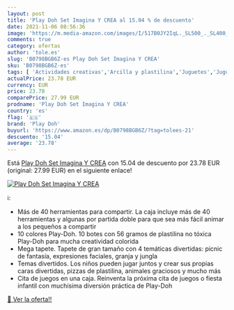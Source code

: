 ```yaml
---
layout: post
title: 'Play Doh Set Imagina Y CREA al 15.04 % de descuento'
date: 2021-11-06 08:56:36
image: 'https://m.media-amazon.com/images/I/517B0JY2IqL._SL500_._SL400_.jpg'
comments: true
category: ofertas
author: 'tole.es'
slug: 'B0798BGB6Z-es Play Doh Set Imagina Y CREA'
sku: 'B0798BGB6Z-es'
tags: [ 'Actividades creativas','Arcilla y plastilina','Juguetes','Juguetes y juegos','doh','play','play doh', ]
actualPrice: 23.78 EUR
currency: EUR
price: 23.78
comparePrice: 27.99 EUR
prodname: 'Play Doh Set Imagina Y CREA'
country: 'es'
flag: '🇪🇸'
brand: 'Play Doh'
buyurl: 'https://www.amazon.es/dp/B0798BGB6Z/?tag=tolees-21'
descuento: '15.04'
average: '23.78'
---
```


Está [Play Doh Set Imagina Y CREA](https://www.amazon.es/dp/B0798BGB6Z/?tag=tolees-21) con 15.04 de descuento por 23.78 EUR (original: 27.99 EUR) en el siguiente enlace!

[![Play Doh Set Imagina Y CREA](https://m.media-amazon.com/images/I/517B0JY2IqL._SL500_._SL400_.jpg)](https://www.amazon.es/dp/B0798BGB6Z/?tag=tolees-21)

ℹ️:

- Más de 40 herramientas para compartir. La caja incluye más de 40 herramientas y algunas por partida doble para que sea más fácil animar a los pequeños a compartir
- 10 colores Play-Doh. 10 botes con 56 gramos de plastilina no tóxica Play-Doh para mucha creatividad colorida
- Mega tapete. Tapete de gran tamaño con 4 temáticas divertidas: picnic de fantasía, expresiones faciales, granja y jungla
- Temas divertidos. Los niños pueden jugar juntos y crear sus propias caras divertidas, pizzas de plastilina, animales graciosos y mucho más
- Cita de juegos en una caja. Reinventa la próxima cita de juegos o fiesta infantil con muchísima diversión práctica de Play-Doh

[🛒 Ver la oferta!!](https://www.amazon.es/dp/B0798BGB6Z/?tag=tolees-21)
